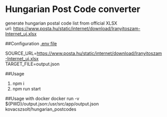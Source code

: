 # Hungarian Post Code converter  

generate hungarian postal code list from official XLSX  
url: https://www.posta.hu/static/internet/download/Iranyitoszam-Internet_uj.xlsx  

##Configuration
[.env file](./.env)  

SOURCE_URL=https://www.posta.hu/static/internet/download/Iranyitoszam-Internet_uj.xlsx  
TARGET_FILE=output.json  


##Usage
1. npm i  
2. npm run start  

##Usage with docker
docker run  -v ${PWD}/output.json:/usr/src/app/output.json kovacszsolt/hungarian_postcodes
